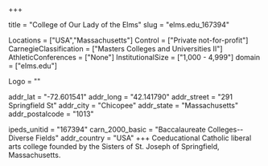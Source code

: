 
+++

title = "College of Our Lady of the Elms"
slug = "elms.edu_167394"

Locations = ["USA","Massachusetts"]
Control = ["Private not-for-profit"]
CarnegieClassification = ["Masters Colleges and Universities II"]
AthleticConferences = ["None"]
InstitutionalSize = ["1,000 - 4,999"]
domain = ["elms.edu"]

Logo = ""

addr_lat = "-72.601541"
addr_long = "42.141790"
addr_street = "291 Springfield St"
addr_city = "Chicopee"
addr_state = "Massachusetts"
addr_postalcode = "1013"

ipeds_unitid = "167394"
carn_2000_basic = "Baccalaureate Colleges--Diverse Fields"
addr_country = "USA"
+++
    Coeducational Catholic liberal arts college founded by the Sisters of St. Joseph of Springfield, Massachusetts.
